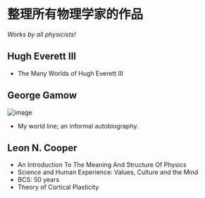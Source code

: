 # 整理所有物理学家的作品

_Works by all physicists!_

## Hugh Everett III

- The Many Worlds of Hugh Everett III


## George Gamow

![image](https://user-images.githubusercontent.com/6512579/183575045-1cff5f78-2325-4507-b875-1bc6a7d11185.png)

- My world line; an informal autobiography.




## Leon N. Cooper

- An Introduction To The Meaning And Structure Of Physics
- Science and Human Experience: Values, Culture and the Mind
- BCS: 50 years
- Theory of Cortical Plasticity
